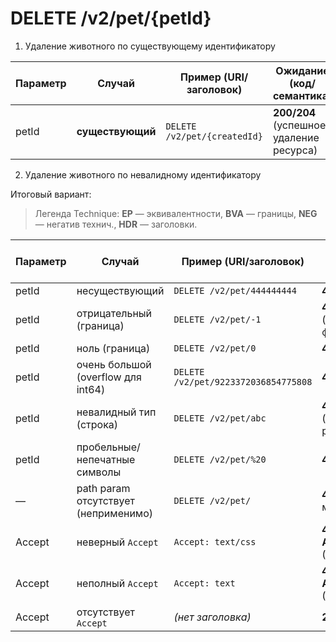 # DELETE /v2/pet/{petId}

1) Удаление животного по существующему идентификатору

| Параметр | Случай           | Пример (URI/заголовок)       | Ожидание (код/семантика)                | Priority | Кейс автоматизирован? | Technique |
|----------|------------------|------------------------------|-----------------------------------------|----------|:---------------------:|-----------|
| petId    | **существующий** | `DELETE /v2/pet/{createdId}` | **200/204** (успешное удаление ресурса) | High     |          [ ]          | EP        |

2) Удаление животного по невалидному идентификатору

Итоговый вариант:
> Легенда Technique:
> **EP** — эквивалентности,
> **BVA** — границы,
> **NEG** — негатив технич.,
> **HDR** — заголовки.

| Параметр | Случай                               | Пример (URI/заголовок)               | Ожидание (код/семантика)                | Priority | Кейс автоматизирован? | Technique |
|----------|--------------------------------------|--------------------------------------|-----------------------------------------|----------|:---------------------:|-----------|
| petId    | несуществующий                       | `DELETE /v2/pet/444444444`           | **404 Not Found**                       | High     |          [ ]          | EP        |
| petId    | отрицательный (граница)              | `DELETE /v2/pet/-1`                  | **400**/**404** (уточнить по факту)     | Med      |          [ ]          | BVA       |
| petId    | ноль (граница)                       | `DELETE /v2/pet/0`                   | **400**/**404** (?)                     | Med      |          [ ]          | BVA       |
| petId    | очень большой (overflow для int64)   | `DELETE /v2/pet/9223372036854775808` | **400**/**404** (?)                     | Med      |          [ ]          | BVA       |
| petId    | невалидный тип (строка)              | `DELETE /v2/pet/abc`                 | **400**/**404** (обычно 404 от роутера) | Med      |          [ ]          | NEG       |
| petId    | пробельные/непечатные символы        | `DELETE /v2/pet/%20`                 | **404**/**400** (?)                     | Low      |          [ ]          | NEG       |
| —        | path param отсутствует (неприменимо) | `DELETE /v2/pet/`                    | **404** (другой маршрут)                | Low      |          [ ]          | NEG       |
| Accept   | неверный `Accept`                    | `Accept: text/css`                   | **406 Not Acceptable**/**200** (?)      | Low      |          [ ]          | HDR       |
| Accept   | неполный `Accept`                    | `Accept: text`                       | **406 Not Acceptable**/**200** (?)      | Low      |          [ ]          | HDR       |
| Accept   | отсутствует `Accept`                 | *(нет заголовка)*                    | **200** (обычно)                        | Low      |          [ ]          | HDR       |


